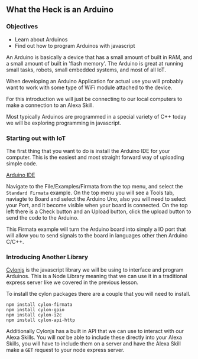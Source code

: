 ## What the Heck is an Arduino
### Objectives
* Learn about Arduinos
* Find out how to program Arduinos with javascript

An Arduino is basically a device that has a small amount of built in RAM, and a small amount of built in 'flash memory'. 
The Arduino is great at running small tasks, robots, small embedded systems, and most of all IoT.

When developing an Arduino Application for actual use you will probably want to work with some type of WiFi module attached to the device.

For this introduction we will just be connecting to our local computers to make a connection to an Alexa Skill.

Most typically Arduinos are programmed in a special variety of C++ today we will be exploring programming in javascript.


### Starting out with IoT

The first thing that you want to do is install the Arduino IDE for your computer. This is the easiest and most straight forward way of uploading simple code.

[Arduino IDE](https://www.arduino.cc/en/Main/Software)

Navigate to the File/Examples/Firmata from the top menu, and select the `Standard Firmata` example. 
On the top menu you will see a Tools tab, naviagte to Board and select the Arduino Uno, also you will 
need to select your Port, and it become visible when your board is connected.
On the top left there is a Check button and an Upload button, click the upload button to send the code to the Arduino. 

This Firmata example will turn the Arduino board into simply a IO port that will allow you to send signals to the board 
in languages other then Arduino C/C++.

### Introducing Another Library

[Cylonjs](https://cylonjs.com/) is the javascript library we will be using to interface and program Arduinos. 
This is a Node Library meaning that we can use it in a traditional express server like we covered in the previous lesson.

To install the cylon packages there are a couple that you will need to install.

``` 
npm install cylon-firmata 
npm install cylon-gpio 
npm install cylon-i2c
npm install cylon-api-http
```

Additionally Cylonjs has a built in API that we can use to interact with our Alexa Skills. 
You will *not* be able to include these directly into your Alexa Skills, you will have to 
include them on a server and have the Alexa Skill make a `GET` request to your node express server.
